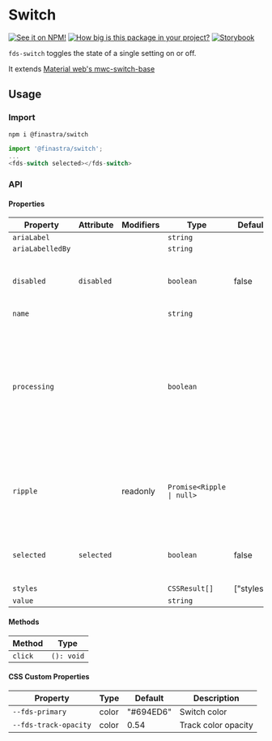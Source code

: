 # Switch

[![See it on NPM!](https://img.shields.io/npm/v/@finastra/switch?style=for-the-badge)](https://www.npmjs.com/package/@finastra/switch)
[![How big is this package in your project?](https://img.shields.io/bundlephobia/minzip/@finastra/switch?style=for-the-badge)](https://bundlephobia.com/result?p=@finastra/switch')
[![Storybook](https://shields.io/badge/-Play%20with%20this%20web%20component-2a0481?logo=storybook&style=for-the-badge)](https://finastra.github.io/finastra-design-system/?path=/story/forms-switch--default)

`fds-switch` toggles the state of a single setting on or off.

It extends [Material web's mwc-switch-base](https://github.com/material-components/material-web/tree/main/packages/switch)

## Usage

### Import

```
npm i @finastra/switch
```

```ts
import '@finastra/switch';
...
<fds-switch selected></fds-switch>
```

### API

<!-- DOC -->

#### Properties

| Property         | Attribute  | Modifiers | Type                      | Default    | Description                                                                                                                     |
| ---------------- | ---------- | --------- | ------------------------- | ---------- | ------------------------------------------------------------------------------------------------------------------------------- |
| `ariaLabel`      |            |           | `string`                  |            |                                                                                                                                 |
| `ariaLabelledBy` |            |           | `string`                  |            |                                                                                                                                 |
| `disabled`       | `disabled` |           | `boolean`                 | false      | Indicates whether or not the switch is disabled.                                                                                |
| `name`           |            |           | `string`                  |            |                                                                                                                                 |
| `processing`     |            |           | `boolean`                 |            | Indicates whether or not the switch is processing and showing a loading<br />indicator. A disabled switch cannot be processing. |
| `ripple`         |            | readonly  | `Promise<Ripple \| null>` |            | Implement ripple getter for Ripple integration with mwc-formfield                                                               |
| `selected`       | `selected` |           | `boolean`                 | false      | If true, the switch is on. If false, the switch is off.                                                                         |
| `styles`         |            |           | `CSSResult[]`             | ["styles"] |                                                                                                                                 |
| `value`          |            |           | `string`                  |            |                                                                                                                                 |

#### Methods

| Method  | Type       |
| ------- | ---------- |
| `click` | `(): void` |

#### CSS Custom Properties

| Property              | Type  | Default   | Description         |
| --------------------- | ----- | --------- | ------------------- |
| `--fds-primary`       | color | "#694ED6" | Switch color        |
| `--fds-track-opacity` | color | 0.54      | Track color opacity |

<!-- /DOC -->
